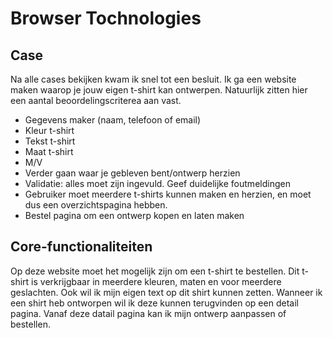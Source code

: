 # Browser Tochnologies

## Case
Na alle cases bekijken kwam ik snel tot een besluit. Ik ga een website maken waarop je jouw eigen t-shirt kan ontwerpen. Natuurlijk zitten hier een aantal beoordelingscriterea aan vast.

- Gegevens maker (naam, telefoon of email)
- Kleur t-shirt
- Tekst t-shirt
- Maat t-shirt
- M/V
- Verder gaan waar je gebleven bent/ontwerp herzien
- Validatie: alles moet zijn ingevuld. Geef duidelijke foutmeldingen
- Gebruiker moet meerdere t-shirts kunnen maken en herzien, en moet dus een overzichtspagina hebben.
- Bestel pagina om een ontwerp kopen en laten maken

## Core-functionaliteiten
Op deze website moet het mogelijk zijn om een t-shirt te bestellen. Dit t-shirt is verkrijgbaar in meerdere kleuren, maten en voor meerdere geslachten. Ook wil ik mijn eigen text op dit shirt kunnen zetten. Wanneer ik een shirt heb ontworpen wil ik deze kunnen terugvinden op een detail pagina. Vanaf deze datail pagina kan ik mijn ontwerp aanpassen of bestellen.

